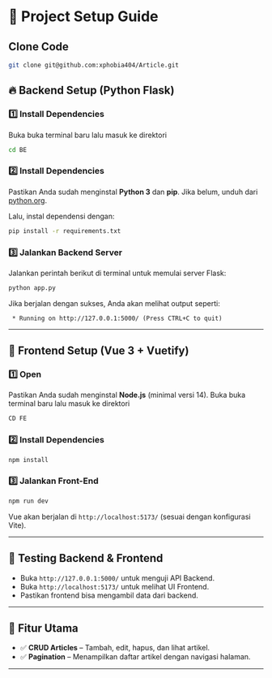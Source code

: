 # 📝 Project Setup Guide

## Clone Code
```sh
git clone git@github.com:xphobia404/Article.git
```

## 🔥 Backend Setup (Python Flask)

### 1️⃣ Install Dependencies
Buka buka terminal baru lalu masuk ke direktori
```sh
cd BE
```

### 2️⃣ Install Dependencies
Pastikan Anda sudah menginstal **Python 3** dan **pip**. Jika belum, unduh dari [python.org](https://www.python.org/downloads/).

Lalu, instal dependensi dengan:
```sh
pip install -r requirements.txt
```

### 3️⃣ Jalankan Backend Server
Jalankan perintah berikut di terminal untuk memulai server Flask:
```sh
python app.py
```
Jika berjalan dengan sukses, Anda akan melihat output seperti:
```
 * Running on http://127.0.0.1:5000/ (Press CTRL+C to quit)
```

---

## 🎨 Frontend Setup (Vue 3 + Vuetify)

### 1️⃣ Open
Pastikan Anda sudah menginstal **Node.js** (minimal versi 14). Buka buka terminal baru lalu masuk ke direktori
```sh
CD FE
```

### 2️⃣ Install Dependencies
```sh
npm install
```

### 3️⃣ Jalankan Front-End
```sh
npm run dev
```
Vue akan berjalan di `http://localhost:5173/` (sesuai dengan konfigurasi Vite).

---

## 🚀 Testing Backend & Frontend
- Buka `http://127.0.0.1:5000/` untuk menguji API Backend.
- Buka `http://localhost:5173/` untuk melihat UI Frontend.
- Pastikan frontend bisa mengambil data dari backend.

---

## 🎯 Fitur Utama
- ✅ **CRUD Articles** – Tambah, edit, hapus, dan lihat artikel.
- ✅ **Pagination** – Menampilkan daftar artikel dengan navigasi halaman.

---
